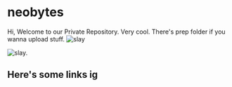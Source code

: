 # neobytes
Hi, Welcome to our Private Repository. Very cool.
There's prep folder if you wanna upload stuff.
<picture>
 <source media="(prefers-color-scheme: dark)" srcset="![sticker (2)](https://github.com/qiaodotzip/neobytes/assets/139465626/b70b38df-4a44-4d7e-9fdb-3d2e8f51003d)">
 <source media="(prefers-color-scheme: light)" srcset="![sticker (2)](https://github.com/qiaodotzip/neobytes/assets/139465626/d7f09147-d505-48cf-bb81-031f8cce1a0a)
">
 <img alt="slay" src="![sticker (2)](https://github.com/qiaodotzip/neobytes/assets/139465626/ffdc0841-557d-4860-846e-417b0aacfc77)
">

</picture>

<picture>
  <source media="(prefers-color-scheme: dark)" srcset="https://github.com/qiaodotzip/neobytes/assets/139465626/b70b38df-4a44-4d7e-9fdb-3d2e8f51003d">
  <source media="(prefers-color-scheme: light)" srcset="https://github.com/qiaodotzip/neobytes/assets/139465626/b70b38df-4a44-4d7e-9fdb-3d2e8f51003d.png">
  <img alt="slay." src="https://github.com/qiaodotzip/neobytes/assets/139465626/b70b38df-4a44-4d7e-9fdb-3d2e8f51003d.png">
</picture>

## Here's some links ig

